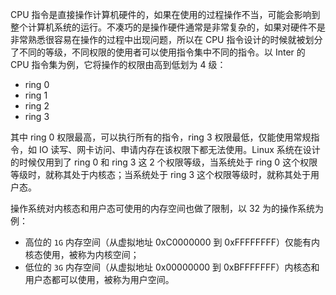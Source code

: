 ---
---
CPU 指令是直接操作计算机硬件的，如果在使用的过程操作不当，可能会影响到整个计算机系统的运行。不凑巧的是操作硬件通常是非常复杂的，如果对硬件不是非常熟悉很容易在操作的过程中出现问题，所以在 CPU 指令设计的时候就被划分了不同的等级，不同权限的使用者可以使用指令集中不同的指令。以 Inter 的 CPU 指令集为例，它将操作的权限由高到低划为 4 级：

- ring 0
- ring 1
- ring 2
- ring 3

其中 ring 0 权限最高，可以执行所有的指令，ring 3 权限最低，仅能使用常规指令，如 IO 读写、网卡访问、申请内存在该权限下都无法使用。Linux 系统在设计的时候仅用到了 ring 0 和 ring 3 这 2 个权限等级，当系统处于 ring 0 这个权限等级时，就称其处于内核态；当系统处于 ring 3 这个权限等级时，就称其处于用户态。

操作系统对内核态和用户态可使用的内存空间也做了限制，以 32 为的操作系统为例：

- 高位的 `1G` 内存空间（从虚拟地址 0xC0000000 到 0xFFFFFFFF）仅能有内核态使用，被称为内核空间；
- 低位的 `3G` 内存空间（从虚拟地址 0x00000000 到 0xBFFFFFFF）内核态和用户态都可以使用，被称为用户空间。
